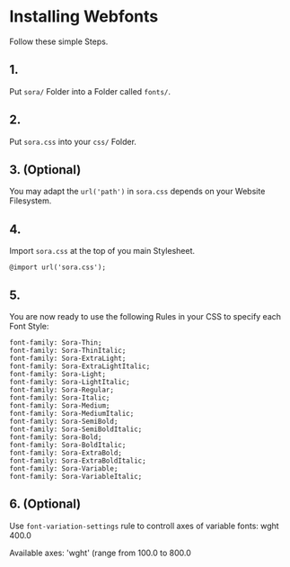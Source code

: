 # Installing Webfonts
Follow these simple Steps.

## 1.
Put `sora/` Folder into a Folder called `fonts/`.

## 2.
Put `sora.css` into your `css/` Folder.

## 3. (Optional)
You may adapt the `url('path')` in `sora.css` depends on your Website Filesystem.

## 4.
Import `sora.css` at the top of you main Stylesheet.

```
@import url('sora.css');
```

## 5.
You are now ready to use the following Rules in your CSS to specify each Font Style:
```
font-family: Sora-Thin;
font-family: Sora-ThinItalic;
font-family: Sora-ExtraLight;
font-family: Sora-ExtraLightItalic;
font-family: Sora-Light;
font-family: Sora-LightItalic;
font-family: Sora-Regular;
font-family: Sora-Italic;
font-family: Sora-Medium;
font-family: Sora-MediumItalic;
font-family: Sora-SemiBold;
font-family: Sora-SemiBoldItalic;
font-family: Sora-Bold;
font-family: Sora-BoldItalic;
font-family: Sora-ExtraBold;
font-family: Sora-ExtraBoldItalic;
font-family: Sora-Variable;
font-family: Sora-VariableItalic;

```
## 6. (Optional)
Use `font-variation-settings` rule to controll axes of variable fonts:
wght 400.0

Available axes:
'wght' (range from 100.0 to 800.0

